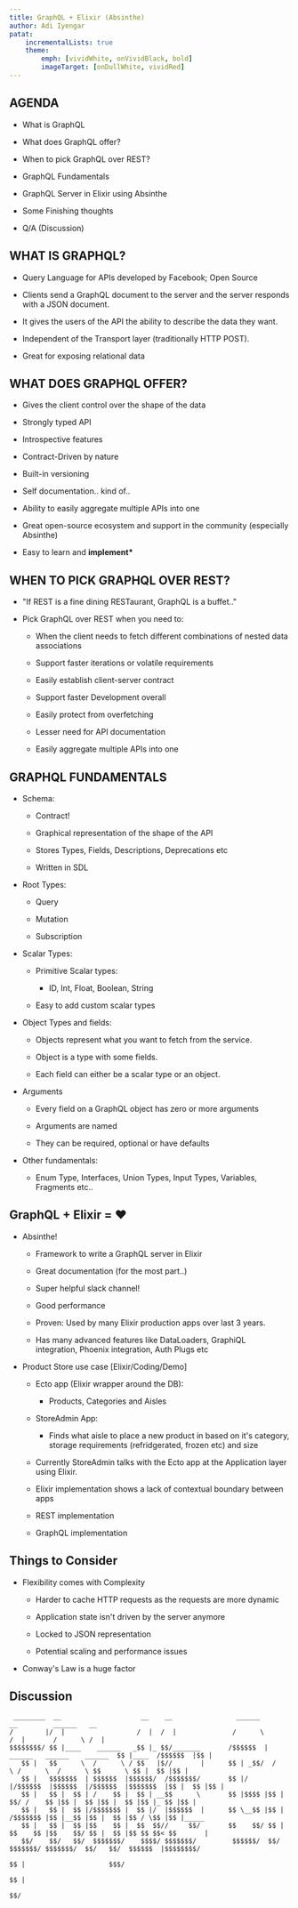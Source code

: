 ```yaml
---
title: GraphQL + Elixir (Absinthe)
author: Adi Iyengar
patat:
    incrementalLists: true
    theme:
        emph: [vividWhite, onVividBlack, bold]
        imageTarget: [onDullWhite, vividRed]
---
```


## AGENDA

- What is GraphQL

- What does GraphQL offer?

- When to pick GraphQL over REST?

- GraphQL Fundamentals

- GraphQL Server in Elixir using Absinthe

- Some Finishing thoughts

- Q/A (Discussion)


## WHAT IS GRAPHQL?

- Query Language for APIs developed by Facebook; Open Source

- Clients send a GraphQL document to the server and the server responds with
a JSON document.

- It gives the users of the API the ability to describe the data they want.

- Independent of the Transport layer (traditionally HTTP POST).

- Great for exposing relational data


## WHAT DOES GRAPHQL OFFER?

- Gives the client control over the shape of the data

- Strongly typed API

- Introspective features

- Contract-Driven by nature

- Built-in versioning

- Self documentation.. kind of..

- Ability to easily aggregate multiple APIs into one

- Great open-source ecosystem and support in the community (especially Absinthe)

- Easy to learn and __implement*__


## WHEN TO PICK GRAPHQL OVER REST?

* "If REST is a fine dining RESTaurant, GraphQL is a buffet.."

* Pick GraphQL over REST when you need to:

    - When the client needs to fetch different combinations of nested data
      associations

    - Support faster iterations or volatile requirements

    - Easily establish client-server contract

    - Support faster Development overall

    - Easily protect from overfetching

    - Lesser need for API documentation

    - Easily aggregate multiple APIs into one

## GRAPHQL FUNDAMENTALS

* Schema:

    - Contract!

    - Graphical representation of the shape of the API

    - Stores Types, Fields, Descriptions, Deprecations etc

    - Written in SDL

* Root Types:

     - Query

     - Mutation

     - Subscription

* Scalar Types:

    - Primitive Scalar types:
        - ID, Int, Float, Boolean, String

    - Easy to add custom scalar types

* Object Types and fields:

    - Objects represent what you want to fetch from the service.

    - Object is a type with some fields.

    - Each field can either be a scalar type or an object.

* Arguments

    - Every field on a GraphQL object has zero or more arguments

    - Arguments are named

    - They can be required, optional or have defaults

* Other fundamentals:
    - Enum Type, Interfaces, Union Types, Input Types, Variables, Fragments etc..


##  GraphQL + Elixir = ♥

* Absinthe!

    - Framework to write a GraphQL server in Elixir

    - Great documentation (for the most part..)

    - Super helpful slack channel!

    - Good performance

    - Proven: Used by many Elixir production apps over last 3 years.

    - Has many advanced features like DataLoaders, GraphiQL integration,
      Phoenix integration, Auth Plugs etc

* Product Store use case [Elixir/Coding/Demo]

    - Ecto app (Elixir wrapper around the DB):
        - Products, Categories and Aisles

    - StoreAdmin App:
        - Finds what aisle to place a new product in based on it's category,
          storage requirements (refridgerated, frozen etc) and size

    - Currently StoreAdmin talks with the Ecto app at the Application layer
      using Elixir.

    - Elixir implementation shows a lack of contextual boundary between
      apps

    - REST implementation

    - GraphQL implementation

## Things to Consider

* Flexibility comes with Complexity

    - Harder to cache HTTP requests as the requests are more dynamic

    - Application state isn't driven by the server anymore

    - Locked to JSON representation

    - Potential scaling and performance issues

* Conway's Law is a huge factor

## Discussion


```
 ________  __                    __    __                ______                                __         ______   __
/        |/  |                  /  |  /  |              /      \                              /  |       /      \ /  |
$$$$$$$$/ $$ |____    ______   _$$ |_ $$/_______       /$$$$$$  |  ______   ______    ______  $$ |____  /$$$$$$  |$$ |
   $$ |   $$      \  /      \ / $$   |$//       |      $$ | _$$/  /      \ /      \  /      \ $$      \ $$ |  $$ |$$ |
   $$ |   $$$$$$$  | $$$$$$  |$$$$$$/  /$$$$$$$/       $$ |/    |/$$$$$$  |$$$$$$  |/$$$$$$  |$$$$$$$  |$$ |  $$ |$$ |
   $$ |   $$ |  $$ | /    $$ |  $$ | __$$      \       $$ |$$$$ |$$ |  $$/ /    $$ |$$ |  $$ |$$ |  $$ |$$ |_ $$ |$$ |
   $$ |   $$ |  $$ |/$$$$$$$ |  $$ |/  |$$$$$$  |      $$ \__$$ |$$ |     /$$$$$$$ |$$ |__$$ |$$ |  $$ |$$ / \$$ |$$ |_____
   $$ |   $$ |  $$ |$$    $$ |  $$  $$//     $$/       $$    $$/ $$ |     $$    $$ |$$    $$/ $$ |  $$ |$$ $$ $$< $$       |
   $$/    $$/   $$/  $$$$$$$/    $$$$/ $$$$$$$/         $$$$$$/  $$/       $$$$$$$/ $$$$$$$/  $$/   $$/  $$$$$$  |$$$$$$$$/
                                                                                    $$ |                     $$$/
                                                                                    $$ |
                                                                                    $$/
```
